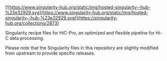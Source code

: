 [![https://www.singularity-hub.org/static/img/hosted-singularity--hub-%23e32929.svg](https://www.singularity-hub.org/static/img/hosted-singularity--hub-%23e32929.svg)](https://singularity-hub.org/collections/2873)

Singularity recipe files for HiC-Pro, an optimized and flexible pipeline for Hi-C data processing.

Please note that the Singularity files in this repository are slightly modified from upstream to provide specific releases.
